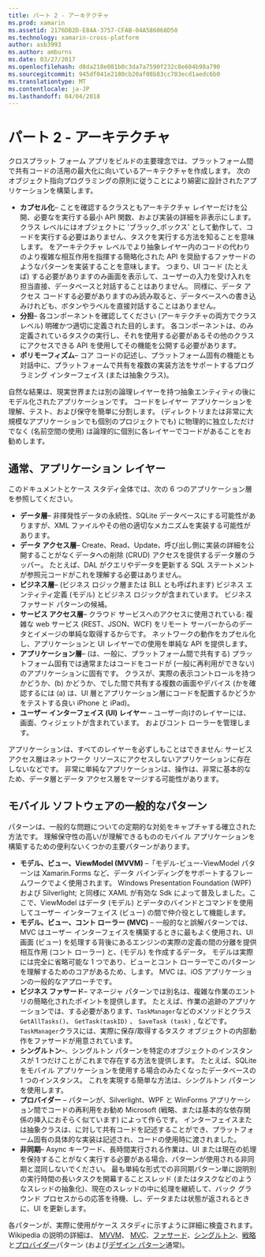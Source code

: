 ```yaml
---
title: パート 2 - アーキテクチャ
ms.prod: xamarin
ms.assetid: 2176DB2D-E84A-3757-CFAB-04A586068D50
ms.technology: xamarin-cross-platform
author: asb3993
ms.author: amburns
ms.date: 03/27/2017
ms.openlocfilehash: d8da218e081b0c3da7a7590f232c8e604b98a790
ms.sourcegitcommit: 945df041e2180cb20af08b83cc703ecd1aedc6b0
ms.translationtype: MT
ms.contentlocale: ja-JP
ms.lasthandoff: 04/04/2018
---
```

# <a name="part-2---architecture"></a>パート 2 - アーキテクチャ

クロスプラット フォーム アプリをビルドの主要理念では、プラットフォーム間で共有コードの活用の最大化に向いているアーキテクチャを作成します。 次のオブジェクト指向プログラミングの原則に従うことにより綿密に設計されたアプリケーションを構築します。

-   **カプセル化**– ことを確認するクラスともアーキテクチャ レイヤーだけを公開、必要なを実行する最小 API 関数、および実装の詳細を非表示にします。 クラス レベルにはオブジェクトに 'ブラック_ボックス' として動作して、コードを実行する必要はありません、タスクを実行する方法を知ることを意味します。 をアーキテクチャ レベルでより抽象レイヤー内のコードの代わりのより複雑な相互作用を指揮する簡略化された API を奨励するファサードのようなパターンを実装することを意味します。 つまり、UI コード (たとえば) する必要がありますのみ画面を表示して、ユーザーの入力を受け入れを担当直接、データベースと対話することはありません。 同様に、データ アクセス コードする必要がありますのみ読み取ると、データベースへの書き込みけれども、ボタンやラベルを直接対話することはありません。
-   **分担**– 各コンポーネントを確認してください (アーキテクチャの両方でクラス レベル) 明確かつ適切に定義された目的します。 各コンポーネントは、のみ定義されているタスクの実行し、それを使用する必要があるその他のクラスにアクセスできる API を使用してその機能を公開する必要があります。
-   **ポリモーフィズム**– コア コードの記述し、プラットフォーム固有の機能とも対話中に、プラットフォームで共有を複数の実装方法をサポートするプログラミング インターフェイス (または抽象クラス)。


自然な結果は、現実世界または別の論理レイヤーを持つ抽象エンティティの後にモデル化されたアプリケーションです。 コードをレイヤー アプリケーションを理解、テスト、および保守を簡単に分割します。 (ディレクトリまたは非常に大規模なアプリケーションでも個別のプロジェクトでも) に物理的に独立しただけでなく (名前空間の使用) は論理的に個別に各レイヤーでコードがあることをお勧めします。

 <a name="Typical_Application_Layers" />


## <a name="typical-application-layers"></a>通常、アプリケーション レイヤー

このドキュメントとケース スタディ全体では、次の 6 つのアプリケーション層を参照してください。

-   **データ層**– 非揮発性データの永続性、SQLite データベースにする可能性がありますが、XML ファイルやその他の適切なメカニズムを実装する可能性があります。
-   **データ アクセス層**– Create、Read、Update、呼び出し側に実装の詳細を公開することがなくデータへの削除 (CRUD) アクセスを提供するデータ層のラッパー。 たとえば、DAL がクエリやデータを更新する SQL ステートメントが参照元コードがこれを理解する必要はありません。
-   **ビジネス層**– (ビジネス ロジック層または BLL とも呼ばれます) ビジネス エンティティ定義 (モデル) とビジネス ロジックが含まれています。 ビジネス ファサード パターンの候補。
-   **サービス アクセス層**– クラウド サービスへのアクセスに使用されている: 複雑な web サービス (REST、JSON、WCF) をリモート サーバーからのデータとイメージの単純な取得するからです。 ネットワークの動作をカプセル化し、アプリケーションと UI レイヤーでの使用を単純な API を提供します。
-   **アプリケーション層**– (は、一般に、プラットフォーム間で共有する) プラットフォーム固有では通常またはコードをコードが (一般に再利用ができない) のアプリケーションに固有です。 クラスが、実際の表示コントロールを持つかどうか、(b) かどうか、でした間で共有する複数の画面やデバイス (かを確認するには (a) は、UI 層とアプリケーション層にコードを配置するかどうかをテストする良い iPhone と iPad)。
-   **ユーザー インターフェイス (UI) レイヤー** – ユーザー向けのレイヤーには、画面、ウィジェットが含まれています。 およびコント ローラーを管理します。


アプリケーションは、すべてのレイヤーを必ずしもことはできません: サービス アクセス層はネットワーク リソースにアクセスしないアプリケーションに存在しないなどです。 非常に単純なアプリケーションは、操作は、非常に基本的なため、データ層とデータ アクセス層をマージする可能性があります。

 <a name="Common_Mobile_Software_Patterns" />


## <a name="common-mobile-software-patterns"></a>モバイル ソフトウェアの一般的なパターン

パターンは、一般的な問題についての定期的な対処をキャプチャする確立された方法です。 理解保守性の高い/が理解できるもののモバイル アプリケーションを構築するための便利ないくつかの主要パターンがあります。

-   **モデル、ビュー、ViewModel (MVVM)** –「モデル-ビュー-ViewModel パターンは Xamarin.Forms など、データ バインディングをサポートするフレームワークでよく使用されます。 Windows Presentation Foundation (WPF) および Silverlight; と同様に XAML が有効な Sdk によって普及しました。ここで、ViewModel はデータ (モデル) とデータのバインドとコマンドを使用してユーザー インターフェイス (ビュー) の間で仲介役として機能します。
-   **モデル、ビュー、コント ローラー (MVC)** – 一般的なと誤解パターンでは、MVC はユーザー インターフェイスを構築するときに最もよく使用され、UI 画面 (ビュー) を処理する背後にあるエンジンの実際の定義の間の分離を提供相互作用 (コント ローラー) と、(モデル) を作成するデータ。 モデルは実際には完全に省略可能な 1 つであり、ビューとコント ローラーでこのパターンを理解するためのコアがあるため、します。 MVC は、iOS アプリケーションの一般的なアプローチです。
-   **ビジネス ファサード**– マネージャ パターンでは別名は、複雑な作業のエントリの簡略化されたポイントを提供します。 たとえば、作業の追跡のアプリケーションでは、する必要があります、`TaskManager`などのメソッドとクラス`GetAllTasks()`、 `GetTask(taskID)` 、 `SaveTask (task)` , などです。`TaskManager`クラスには、実際に保存/取得するタスク オブジェクトの内部動作をファサードが用意されています。
-   **シングルトン**–、シングルトン パターンを特定のオブジェクトのインスタンスが 1 つだけことがこれまで存在する方法を提供します。 たとえば、SQLite をモバイル アプリケーションを使用する場合のみたくなったデータベースの 1 つのインスタンス。 これを実現する簡単な方法は、シングルトン パターンを使用します。
-   **プロバイダー** – パターンが、Silverlight、WPF と WinForms アプリケーション間でコードの再利用をお勧め Microsoft (戦略、または基本的な依存関係の挿入におそらく似ています) によって作らです。 インターフェイスまたは抽象クラスは、に対して共有コードを記述することができ、プラットフォーム固有の具体的な実装は記述され、コードの使用時に渡されました。
-   **非同期**– Async キーワード、長時間実行される作業は、UI または現在の処理を保持することがなく実行する必要がある場合、パターンが使用される非同期と混同しないでください。 最も単純な形式での非同期パターン単に説明別の実行時間の長いタスクを開幕することスレッド (またはタスクなどのようなスレッドの抽象化)、現在のスレッドの中に処理を継続して、バック グラウンド プロセスからの応答を待機、し、データまたは状態が返されるときに、UI を更新します。


各パターンが、実際に使用がケース スタディに示すように詳細に検査されます。 Wikipedia の説明の詳細は、 [MVVM](https://en.wikipedia.org/wiki/Model–view–viewmodel)、 [MVC](https://en.wikipedia.org/wiki/Model–view–controller)、[ファサード](http://en.wikipedia.org/wiki/Facade_pattern)、[シングルトン](http://en.wikipedia.org/wiki/Singleton_pattern)、[戦略](http://en.wikipedia.org/wiki/Strategy_pattern)と[プロバイダー](http://en.wikipedia.org/wiki/Provider_model)パターン (および[デザイン パターン](http://en.wikipedia.org/wiki/Design_Patterns)通常)。
